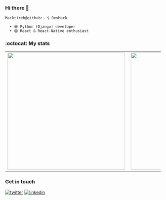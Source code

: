 ### Hi there 👋

```cli
Macktireh@github:~ $ DevMack

  • 😎 Python (Django) developer
  • 😃 React & React-Native enthusiast
```

### :octocat: My stats
  <table>
  <tr>
      <td>
       <img width="380px" align="left" src="https://github-readme-stats.vercel.app/api?username=Macktireh&show_icons=true"/>
      </td>
      <td>
       <!--
       <img width="400px" align="left" src="https://github-readme-stats.vercel.app/api/top-langs/?username=Macktireh&hide=css&layout=compact"/>
       -->
       <img width="380px" align="left" src="https://api.githubtrends.io/user/svg/Macktireh/langs?time_range=one_year&compact=True&theme=classic" />
      </td>      
  </tr>   
</table>

### Get in touch
<p>
  <a href="#"><img src="https://img.icons8.com/color/50/000000/twitter-squared.png" alt="twitter"/></a>
  <a href="https://www.linkedin.com/in/macktireh/"><img src="https://img.icons8.com/color/50/000000/linkedin.png" alt="linkedin"/></a>
<p>

<!--
### Hi there 👋


 
**Macktireh/Macktireh** is a ✨ _special_ ✨ repository because its `README.md` (this file) appears on your GitHub profile.

Here are some ideas to get you started:

- 🔭 I’m currently working on ...
- 🌱 I’m currently learning ...
- 👯 I’m looking to collaborate on ...
- 🤔 I’m looking for help with ...
- 💬 Ask me about ...
- 📫 How to reach me: ...
- 😄 Pronouns: ...
- ⚡ Fun fact: ...


![GitHub stats](https://github-readme-stats.vercel.app/api?username=macktireh&show_icons=true&theme=tokyonight)
  <img src="https://github-readme-stats.vercel.app/api/top-langs/?username=macktireh&theme=tokyonight" />
<div style="display: flex;">
  <img src="https://github-readme-stats.vercel.app/api/top-langs/?username=macktireh&show_icons=true&theme=tokyonight" />
  https://api.githubtrends.io/user/svg/Macktireh/langs?time_range=one_year&theme=classic
  <img src="https://github-readme-stats.vercel.app/api?username=macktireh&show_icons=true&theme=tokyonight" />
</div>


![Top languages](https://github-readme-stats.vercel.app/api/top-langs/?username=macktireh&show_icons=true&theme=tokyonight)
<img src="https://github-readme-stats.vercel.app/api?username=macktireh&show_icons=true&theme=radical" />

<div style="display: flex;">
  <img src="https://api.githubtrends.io/user/svg/Macktireh/langs?time_range=one_year&compact=True&theme=classic" />

  <img src="https://api.githubtrends.io/user/svg/Macktireh/langs?time_range=one_year&theme=classic" />
  <img src="https://github-readme-stats.vercel.app/api?username=macktireh&show_icons=true&theme=tokyonight" />

</div>
-->

